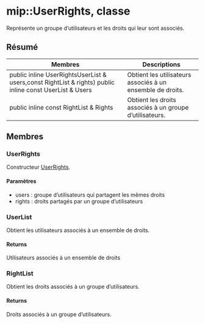 # <a name="class-mipuserrights"></a>mip::UserRights, classe 
Représente un groupe d’utilisateurs et les droits qui leur sont associés.
## <a name="summary"></a>Résumé
 Membres                        | Descriptions                                
--------------------------------|---------------------------------------------
public inline  UserRightsUserList & users,const RightList & rights) public inline const UserList & Users | Obtient les utilisateurs associés à un ensemble de droits.
public inline const RightList & Rights | Obtient les droits associés à un groupe d’utilisateurs.
## <a name="members"></a>Membres
### <a name="userrights"></a>UserRights
Constructeur [UserRights](#classmip_1_1_user_rights).
#### <a name="parameters"></a>Paramètres
* users : groupe d’utilisateurs qui partagent les mêmes droits 
* rights : droits partagés par un groupe d’utilisateurs
### <a name="userlist"></a>UserList
Obtient les utilisateurs associés à un ensemble de droits.
#### <a name="returns"></a>Returns
Utilisateurs associés à un ensemble de droits
### <a name="rightlist"></a>RightList
Obtient les droits associés à un groupe d’utilisateurs.
#### <a name="returns"></a>Returns
Droits associés à un groupe d’utilisateurs.